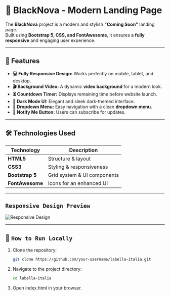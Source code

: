 # 🖤 BlackNova - Modern Landing Page

The **BlackNova** project is a modern and stylish **"Coming Soon"** landing page.  
Built using **Bootstrap 5, CSS, and FontAwesome**, it ensures a **fully responsive** and engaging user experience.

---

## 🚀 Features

- **💻 Fully Responsive Design:** Works perfectly on mobile, tablet, and desktop.
- **🎬 Background Video:** A dynamic **video background** for a modern look.
- **⏳ Countdown Timer:** Displays remaining time before website launch.
- **🌙 Dark Mode UI:** Elegant and sleek dark-themed interface.
- **📜 Dropdown Menu:** Easy navigation with a clean **dropdown menu**.
- **🔔 Notify Me Button:** Users can subscribe for updates.

---

## 🛠 Technologies Used

| Technology      | Description                          |
|----------------|--------------------------------------|
| **HTML5**      | Structure & layout                  |
| **CSS3**       | Styling & responsiveness            |
| **Bootstrap 5** | Grid system & UI components        |
| **FontAwesome** | Icons for an enhanced UI           |

---

## `Responsive Design Preview`

![Responsive Design](responsive.png)

---

## 📌 `How to Run Locally`

1. Clone the repository:
   ```bash
   git clone https://github.com/your-username/labella-italia.git

2. Navigate to the project directory:
   ```bash
   cd labella-italia
   

3. Open index.html in your browser.
